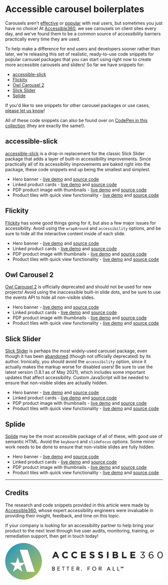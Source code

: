 # Accessible carousel boilerplates

Carousels aren't [effective](https://erikrunyon.com/2013/01/carousel-interaction-stats/) or [popular](https://www.nngroup.com/articles/auto-forwarding) with real users, but sometimes you just have no choice! At [Accessible360](https://accessible360.com/), we see carousels on client sites every day, and we've found them to be a common source of accessibility barriers practically every time they are used.

To help make a difference for end users and developers sooner rather than later, we're releasing this set of realistic, ready-to-use code snippets for popular carousel packages that you can start using right now to create more accessible carousels and sliders! So far we have snippets for:

* <a href="#accessible-slick">accessible-slick</a>
* <a href="#Flickity">Flickity</a>
* <a href="#Owl-Carousel-2">Owl Carousel 2</a>
* <a href="#Slick-Slider">Slick Slider</a>
* <a href="#Splide">Splide</a>

If you'd like to see snippets for other carousel packages or use cases, [please let us know](https://github.com/Accessible360/accessible-carousel-boilerplates/issues)!

All of these code snippets can also be found over on [CodePen in this collection](https://codepen.io/collection/narjZO) (they are exactly the same!).

## accessible-slick
[accessible-slick](https://github.com/Accessible360/accessible-slick) is a drop-in replacement for the classic Slick Slider package that adds a layer of built-in accessibility improvements. Since practically all of its accessibility improvements are baked right into the package, these code snippets end up being the smallest and simplest.

* Hero banner - [live demo](https://accessible360.github.io/accessible-carousel-boilerplates/accessible-slick/hero-banner.html) and [source code](https://github.com/Accessible360/accessible-carousel-boilerplates/blob/main/accessible-slick/hero-banner.html)
* Linked product cards - [live demo](https://accessible360.github.io/accessible-carousel-boilerplates/accessible-slick/linked-product-cards.html) and [source code](https://github.com/Accessible360/accessible-carousel-boilerplates/blob/main/accessible-slick/linked-product-cards.html)
* PDP product image with thumbnails - [live demo](https://accessible360.github.io/accessible-carousel-boilerplates/accessible-slick/pdp-product-image-with-thumbnails.html) and [source code](https://github.com/Accessible360/accessible-carousel-boilerplates/blob/main/accessible-slick/pdp-product-image-with-thumbnails.html)
* Product tiles with quick view functionality - [live demo](https://accessible360.github.io/accessible-carousel-boilerplates/accessible-slick/product-tiles-with-quick-view-functionality.html) and [source code](https://github.com/Accessible360/accessible-carousel-boilerplates/blob/main/accessible-slick/product-tiles-with-quick-view-functionality.html)
​
## Flickity
[Flickity](https://github.com/metafizzy/flickity) has some good things going for it, but also a few major issues for accessibility. Avoid using the `wrapAround` and `accessibility` options, and be sure to hide all the interactive content inside of each slide.

* Hero banner - [live demo](https://accessible360.github.io/accessible-carousel-boilerplates/Flickity/hero-banner.html) and [source code](https://github.com/Accessible360/accessible-carousel-boilerplates/blob/main/Flickity/hero-banner.html)
* Linked product cards - [live demo](https://accessible360.github.io/accessible-carousel-boilerplates/Flickity/linked-product-cards.html) and [source code](https://github.com/Accessible360/accessible-carousel-boilerplates/blob/main/Flickity/linked-product-cards.html)
* PDP product image with thumbnails - [live demo](https://accessible360.github.io/accessible-carousel-boilerplates/Flickity/pdp-product-image-with-thumbnails.html) and [source code](https://github.com/Accessible360/accessible-carousel-boilerplates/blob/main/Flickity/pdp-product-image-with-thumbnails.html)
* Product tiles with quick view functionality - [live demo](https://accessible360.github.io/accessible-carousel-boilerplates/Flickity/product-tiles-with-quick-view-functionality.html) and [source code](https://github.com/Accessible360/accessible-carousel-boilerplates/blob/main/Flickity/product-tiles-with-quick-view-functionality.html)
​
## Owl Carousel 2
[Owl Carousel 2](https://github.com/OwlCarousel2/OwlCarousel2) is officially deprecated and should not be used for new projects! Avoid using the inaccessible built-in slide dots, and be sure to use the events API to hide all non-visible slides.

* Hero banner - [live demo](https://accessible360.github.io/accessible-carousel-boilerplates/Owl$20Carousel%202/hero-banner.html) and [source code](https://github.com/Accessible360/accessible-carousel-boilerplates/blob/main/Owl$20Carousel%202/hero-banner.html)
* Linked product cards - [live demo](https://accessible360.github.io/accessible-carousel-boilerplates/Owl$20Carousel%202/linked-product-cards.html) and [source code](https://github.com/Accessible360/accessible-carousel-boilerplates/blob/main/Owl$20Carousel%202/linked-product-cards.html)
* PDP product image with thumbnails - [live demo](https://accessible360.github.io/accessible-carousel-boilerplates/Owl$20Carousel%202/pdp-product-image-with-thumbnails.html) and [source code](https://github.com/Accessible360/accessible-carousel-boilerplates/blob/main/Owl$20Carousel%202/pdp-product-image-with-thumbnails.html)
* Product tiles with quick view functionality - [live demo](https://accessible360.github.io/accessible-carousel-boilerplates/Owl$20Carousel%202/product-tiles-with-quick-view-functionality.html) and [source code](https://github.com/Accessible360/accessible-carousel-boilerplates/blob/main/Owl$20Carousel%202/product-tiles-with-quick-view-functionality.html)
​
## Slick Slider
[Slick Slider](https://github.com/kenwheeler/slick) is perhaps the most widely-used carousel package, even though it has been [abandoned](https://github.com/kenwheeler/slick/graphs/contributors) (though not officially deprecated) by its author. Ironically, you should avoid the `accessibility` option, since it actually makes the markup worse for disabled users! Be sure to use the latest version (1.8.1 as of May 2021), which includes some important updates that affect accessibility. Custom JavaScript will be needed to ensure that non-visible slides are actually hidden.

* Hero banner - [live demo](https://accessible360.github.io/accessible-carousel-boilerplates/Slick%20Slider/hero-banner.html) and [source code](https://github.com/Accessible360/accessible-carousel-boilerplates/blob/main/Slick%20Slider/hero-banner.html)
* Linked product cards - [live demo](https://accessible360.github.io/accessible-carousel-boilerplates/Slick%20Slider/linked-product-cards.html) and [source code](https://github.com/Accessible360/accessible-carousel-boilerplates/blob/main/Slick%20Slider/linked-product-cards.html)
* PDP product image with thumbnails - [live demo](https://accessible360.github.io/accessible-carousel-boilerplates/Slick%20Slider/pdp-product-image-with-thumbnails.html) and [source code](https://github.com/Accessible360/accessible-carousel-boilerplates/blob/main/Slick%20Slider/pdp-product-image-with-thumbnails.html)
* Product tiles with quick view functionality - [live demo](https://accessible360.github.io/accessible-carousel-boilerplates/Slick%20Slider/product-tiles-with-quick-view-functionality.html) and [source code](https://github.com/Accessible360/accessible-carousel-boilerplates/blob/main/Slick%20Slider/product-tiles-with-quick-view-functionality.html)
​
## Splide
[Splide](https://github.com/Splidejs/splide) may be the most accessible package of all of these, with good use of semantic HTML. Avoid the `keyboard` and `slideFocus` options. Some minor work needs to be done to ensure that non-visible slides are fully hidden.

* Hero banner - [live demo](https://accessible360.github.io/accessible-carousel-boilerplates/Splide/hero-banner.html) and [source code](https://github.com/Accessible360/accessible-carousel-boilerplates/blob/main/Splide/hero-banner.html)
* Linked product cards - [live demo](https://accessible360.github.io/accessible-carousel-boilerplates/Splide/linked-product-cards.html) and [source code](https://github.com/Accessible360/accessible-carousel-boilerplates/blob/main/Splide/linked-product-cards.html)
* PDP product image with thumbnails - [live demo](https://accessible360.github.io/accessible-carousel-boilerplates/Splide/pdp-product-image-with-thumbnails.html) and [source code](https://github.com/Accessible360/accessible-carousel-boilerplates/blob/main/Splide/pdp-product-image-with-thumbnails.html)
* Product tiles with quick view functionality - [live demo](https://accessible360.github.io/accessible-carousel-boilerplates/Splide/product-tiles-with-quick-view-functionality.html) and [source code](https://github.com/Accessible360/accessible-carousel-boilerplates/blob/main/Splide/product-tiles-with-quick-view-functionality.html)

---

## Credits
The research and code snippets provided in this article were made by [Accessible360](https://accessible360.com), whose expert accessibility engineers were invaluable in providing their insight, feedback, and time on this topic.

If your company is looking for an accessibility partner to help bring your product to the next level through live user audits, monitoring, training, or remediation support, then get in touch today!

[![Visit Accessible360.com](./images/accessible360-tag-logo-color.png)](https://accessible360.com)